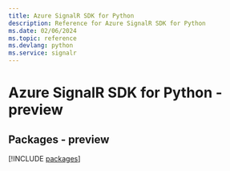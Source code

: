 ```yaml
---
title: Azure SignalR SDK for Python
description: Reference for Azure SignalR SDK for Python
ms.date: 02/06/2024
ms.topic: reference
ms.devlang: python
ms.service: signalr
---
```

# Azure SignalR SDK for Python - preview
## Packages - preview
[!INCLUDE [packages](signalr-index.md)]